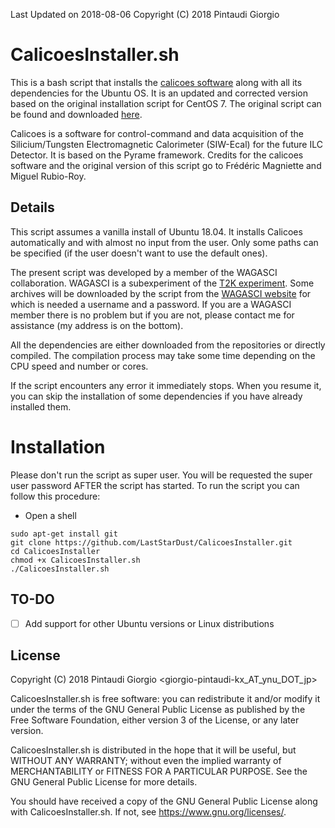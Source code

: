 Last Updated on 2018-08-06
Copyright (C) 2018  Pintaudi Giorgio

# CalicoesInstaller.sh

This is a bash script that installs the [calicoes
software](http://llr.in2p3.fr/sites/pyrame/calicoes/index.html) along
with all its dependencies for the Ubuntu OS. It is an updated and
corrected version based on the original installation script for CentOS
7. The original script can be found and downloaded
[here](http://llr.in2p3.fr/sites/pyrame/calicoes/disclaimer.html).

Calicoes is a software for control-command and data acquisition of the
Silicium/Tungsten Electromagnetic Calorimeter (SIW-Ecal) for the
future ILC Detector. It is based on the Pyrame framework.
Credits for the calicoes software and the original version of this
script go to Frédéric Magniette and Miguel Rubio-Roy.

## Details

This script assumes a vanilla install of Ubuntu 18.04. It installs
Calicoes automatically and with almost no input from the user. Only
some paths can be specified (if the user doesn't want to use the
default ones).

The present script was developed by a member of the WAGASCI
collaboration. WAGASCI is a subexperiment of the [T2K
experiment](http://t2k-experiment.org/). Some archives will be
downloaded by the script from the [WAGASCI
website](https://www-he.scphys.kyoto-u.ac.jp/research/Neutrino/WAGASCI/wiki/dokuwiki/doku.php?id=components:firmware)
for which is needed a username and a password. If you are a WAGASCI
member there is no problem but if you are not, please contact me for
assistance (my address is on the bottom).

All the dependencies are either downloaded from the repositories or directly
compiled. The compilation process may take some time depending on the
CPU speed and number or cores.

If the script encounters any error it immediately stops. When you
resume it, you can skip the installation of some dependencies if you
have already installed them.

# Installation

Please don't run the script as super user. You will be requested the super
user password AFTER the script has started. To run the script you can
follow this procedure:
 - Open a shell
```
sudo apt-get install git
git clone https://github.com/LastStarDust/CalicoesInstaller.git
cd CalicoesInstaller
chmod +x CalicoesInstaller.sh
./CalicoesInstaller.sh
```

## TO-DO

 - [ ] Add support for other Ubuntu versions or Linux distributions

## License

Copyright (C) 2018  Pintaudi Giorgio <giorgio-pintaudi-kx_AT_ynu_DOT_jp>

CalicoesInstaller.sh is free software: you can redistribute it and/or modify
it under the terms of the GNU General Public License as published by
the Free Software Foundation, either version 3 of the License, or
any later version.

CalicoesInstaller.sh is distributed in the hope that it will be useful,
but WITHOUT ANY WARRANTY; without even the implied warranty of
MERCHANTABILITY or FITNESS FOR A PARTICULAR PURPOSE.  See the
GNU General Public License for more details.

You should have received a copy of the GNU General Public License
along with CalicoesInstaller.sh.  If not, see <https://www.gnu.org/licenses/>.
